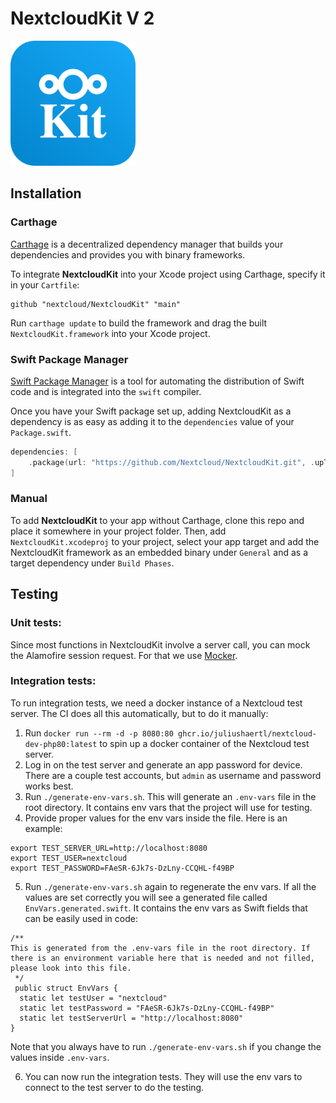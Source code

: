 # NextcloudKit V 2
<img src="image.png" alt="Demo of the Nextcloud iOS files app" width="200" height="200">

## Installation

### Carthage

[Carthage](https://github.com/Carthage/Carthage) is a decentralized dependency manager that builds your dependencies and provides you with binary frameworks.

To integrate **NextcloudKit** into your Xcode project using Carthage, specify it in your `Cartfile`:

```
github "nextcloud/NextcloudKit" "main"
```

Run `carthage update` to build the framework and drag the built `NextcloudKit.framework` into your Xcode project.

### Swift Package Manager

[Swift Package Manager](https://swift.org/package-manager/) is a tool for automating the distribution of Swift code and is integrated into the `swift` compiler. 

Once you have your Swift package set up, adding NextcloudKit as a dependency is as easy as adding it to the `dependencies` value of your `Package.swift`.

```swift
dependencies: [
    .package(url: "https://github.com/Nextcloud/NextcloudKit.git", .upToNextMajor(from: "2.0.0"))
]
```

### Manual

To add **NextcloudKit** to your app without Carthage, clone this repo and place it somewhere in your project folder. 
Then, add `NextcloudKit.xcodeproj` to your project, select your app target and add the NextcloudKit framework as an embedded binary under `General` and as a target dependency under `Build Phases`.

## Testing

### Unit tests:

Since most functions in NextcloudKit involve a server call, you can mock the Alamofire session request. For that we use [Mocker](https://github.com/WeTransfer/Mocker).

### Integration tests:
To run integration tests, we need a docker instance of a Nextcloud test server.
The CI does all this automatically, but to do it manually:
1. Run `docker run --rm -d -p 8080:80 ghcr.io/juliushaertl/nextcloud-dev-php80:latest` to spin up a docker container of the Nextcloud test server.
2. Log in on the test server and generate an app password for device. There are a couple test accounts, but `admin` as username and password works best.
3. Run `./generate-env-vars.sh`. This will generate an `.env-vars` file in the root directory. It contains env vars that the project will use for testing.
4. Provide proper values for the env vars inside the file. Here is an example:
```
export TEST_SERVER_URL=http://localhost:8080
export TEST_USER=nextcloud
export TEST_PASSWORD=FAeSR-6Jk7s-DzLny-CCQHL-f49BP
```
5. Run `./generate-env-vars.sh` again to regenerate the env vars. If all the values are set correctly you will see a generated file called `EnvVars.generated.swift`. It contains the env vars as Swift fields that can be easily used in code:
```
/**
This is generated from the .env-vars file in the root directory. If there is an environment variable here that is needed and not filled, please look into this file.
 */
 public struct EnvVars {
  static let testUser = "nextcloud"
  static let testPassword = "FAeSR-6Jk7s-DzLny-CCQHL-f49BP"
  static let testServerUrl = "http://localhost:8080"
}
```

Note that you always have to run `./generate-env-vars.sh` if you change the values inside `.env-vars`.

6. You can now run the integration tests. They will use the env vars to connect to the test server to do the testing. 
